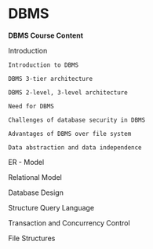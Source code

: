 # DBMS
**DBMS Course Content**

Introduction

    Introduction to DBMS
  
    DBMS 3-tier architecture
  
    DBMS 2-level, 3-level architecture
  
    Need for DBMS
  
    Challenges of database security in DBMS
  
    Advantages of DBMS over file system
  
    Data abstraction and data independence
  
  

ER - Model

Relational Model

Database Design

Structure Query Language

Transaction and Concurrency Control

File Structures
